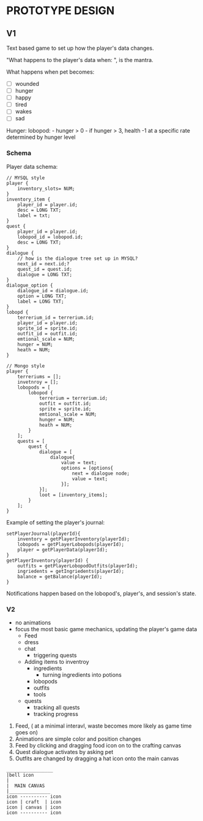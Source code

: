 # PROTOTYPE DESIGN

## V1
Text based game to set up how the player's data changes. 

"What happens to the player's data when: ", is the mantra.

What happens when pet becomes:
- [ ] wounded
- [ ] hunger
- [ ] happy
- [ ] tired
- [ ] wakes
- [ ] sad

Hunger:
	lobopod:
		- hunger > 0
		- if hunger > 3, health -1 at a specific rate determined by hunger level

### Schema

Player data schema:
```
// MYSQL style
player {
	inventory_slots= NUM;
}
inventory_item {
	player_id = player.id;
	desc = LONG TXT;
	label = txt;
}
quest {
	player_id = player.id;
	lobopod_id = lobopod.id;
	desc = LONG TXT;
}
dialogue {
	// how is the dialogue tree set up in MYSQL?
	next_id = next.id;?
	quest_id = quest.id;
	dialogue = LONG TXT;
}
dialogue_option {
	dialogue_id = dialogue.id;
	option = LONG TXT;
	label = LONG TXT;
}
lobopd {
	terrerium_id = terrerium.id;
	player_id = player.id;
	sprite_id = sprite.id;
	outfit_id = outfit.id;
	emtional_scale = NUM;
	hunger = NUM;
	heath = NUM;
}

// Mongo style
player {
	terreriums = [];
	invetnroy = [];
	lobopods = [
		lobopod {
			terrerium = terrerium.id;
			outfit = outfit.id;
			sprite = sprite.id;
			emtional_scale = NUM;
			hunger = NUM;
			heath = NUM;
		}
	];
	quests = [
		quest {
			dialogue = [
				dialogue{
					value = text;
					options = [options{
						next = dialogue node;
						value = text;
					}];
			}];
			loot = [inventory_items];
		}
	];
}
```

Example of setting the player's journal:
```
setPlayerJournal(playerId){
	inventory = getPlayerInventory(playerId);
	lobopods = getPlayerLobopods(playerId);
	player = getPlayerData(playerId);
}
getPlayerInventory(playerId) {
	outfits = getPlayerLobopodOutfits(playerId);
	ingriedents = getIngriedents(playerId);
	balance = getBalance(playerId);
}
```

Notifications happen based on the lobopod's, player's, and session's state.

### V2
- no animations
- focus the most basic game mechanics, updating the player's game data
	- Feed
	- dress
	- chat
		- triggering quests
	- Adding items to inventroy
		- ingredients
			- turning ingredients into potions
		- lobopods
		- outfits
		- tools
	- quests
		- tracking all quests
		- tracking progress

1. Feed, ( at a minimal interavl, waste becomes more likely as game time goes on)
2. Animations are simple color and position changes
3. Feed by clicking and dragging food icon on to the crafting canvas
4. Quest dialogue activates by asking pet
5. Outfits are changed by dragging a hat icon onto the main canvas

```
_________________
|bell icon
|
|  MAIN CANVAS
|_______________
icon ---------- icon
icon | craft  | icon
icon | canvas | icon
icon ---------- icon

```
